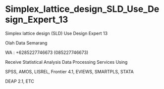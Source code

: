 # Simplex_lattice_design_SLD_Use_Design_Expert_13
Simplex lattice design (SLD) Use Design Expert 13

Olah Data Semarang

WA : +6285227746673 (085227746673)

Receive Statistical Analysis Data Processing Services Using

SPSS, AMOS, LISREL, Frontier 4.1, EVIEWS, SMARTPLS, STATA

DEAP 2.1, ETC
